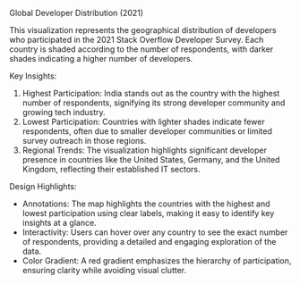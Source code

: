 Global Developer Distribution (2021)

This visualization represents the geographical distribution of developers who participated in the 2021 Stack Overflow Developer Survey. 
Each country is shaded according to the number of respondents, with darker shades indicating a higher number of developers.

Key Insights:
1. Highest Participation: India stands out as the country with the highest number of respondents, signifying its strong developer community and growing tech industry.
2. Lowest Participation: Countries with lighter shades indicate fewer respondents, often due to smaller developer communities or limited survey outreach in those regions.
3. Regional Trends: The visualization highlights significant developer presence in countries like the United States, Germany, and the United Kingdom, reflecting their established IT sectors.

Design Highlights:
- Annotations: The map highlights the countries with the highest and lowest participation using clear labels, making it easy to identify key insights at a glance.
- Interactivity: Users can hover over any country to see the exact number of respondents, providing a detailed and engaging exploration of the data.
- Color Gradient: A red gradient emphasizes the hierarchy of participation, ensuring clarity while avoiding visual clutter.

